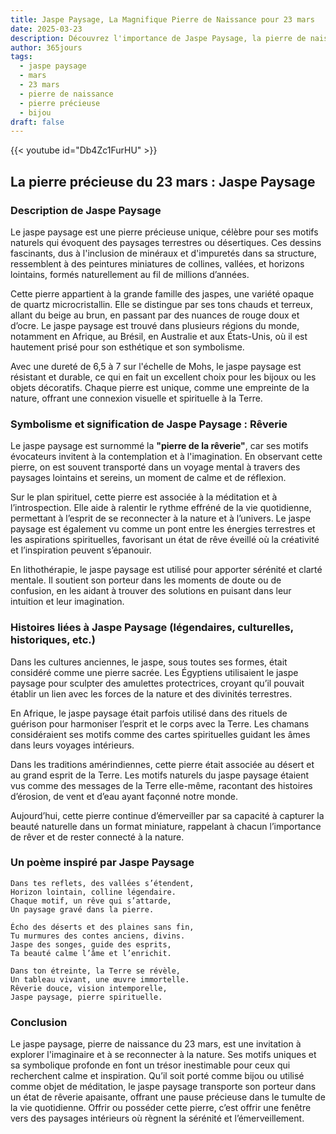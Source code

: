```yaml
---
title: Jaspe Paysage, La Magnifique Pierre de Naissance pour 23 mars
date: 2025-03-23
description: Découvrez l'importance de Jaspe Paysage, la pierre de naissance du 23 mars qui symbolise Rêverie. Laissez sa beauté et sa signification illuminer votre journée.
author: 365jours
tags:
  - jaspe paysage
  - mars
  - 23 mars
  - pierre de naissance
  - pierre précieuse
  - bijou
draft: false
---
```


{{< youtube id="Db4Zc1FurHU" >}}

## La pierre précieuse du 23 mars : Jaspe Paysage

### Description de Jaspe Paysage

Le jaspe paysage est une pierre précieuse unique, célèbre pour ses motifs naturels qui évoquent des paysages terrestres ou désertiques. Ces dessins fascinants, dus à l'inclusion de minéraux et d'impuretés dans sa structure, ressemblent à des peintures miniatures de collines, vallées, et horizons lointains, formés naturellement au fil de millions d’années.

Cette pierre appartient à la grande famille des jaspes, une variété opaque de quartz microcristallin. Elle se distingue par ses tons chauds et terreux, allant du beige au brun, en passant par des nuances de rouge doux et d’ocre. Le jaspe paysage est trouvé dans plusieurs régions du monde, notamment en Afrique, au Brésil, en Australie et aux États-Unis, où il est hautement prisé pour son esthétique et son symbolisme.

Avec une dureté de 6,5 à 7 sur l'échelle de Mohs, le jaspe paysage est résistant et durable, ce qui en fait un excellent choix pour les bijoux ou les objets décoratifs. Chaque pierre est unique, comme une empreinte de la nature, offrant une connexion visuelle et spirituelle à la Terre.

### Symbolisme et signification de Jaspe Paysage : Rêverie

Le jaspe paysage est surnommé la **"pierre de la rêverie"**, car ses motifs évocateurs invitent à la contemplation et à l'imagination. En observant cette pierre, on est souvent transporté dans un voyage mental à travers des paysages lointains et sereins, un moment de calme et de réflexion.

Sur le plan spirituel, cette pierre est associée à la méditation et à l’introspection. Elle aide à ralentir le rythme effréné de la vie quotidienne, permettant à l’esprit de se reconnecter à la nature et à l’univers. Le jaspe paysage est également vu comme un pont entre les énergies terrestres et les aspirations spirituelles, favorisant un état de rêve éveillé où la créativité et l’inspiration peuvent s’épanouir.

En lithothérapie, le jaspe paysage est utilisé pour apporter sérénité et clarté mentale. Il soutient son porteur dans les moments de doute ou de confusion, en les aidant à trouver des solutions en puisant dans leur intuition et leur imagination.

### Histoires liées à Jaspe Paysage (légendaires, culturelles, historiques, etc.)

Dans les cultures anciennes, le jaspe, sous toutes ses formes, était considéré comme une pierre sacrée. Les Égyptiens utilisaient le jaspe paysage pour sculpter des amulettes protectrices, croyant qu’il pouvait établir un lien avec les forces de la nature et des divinités terrestres.

En Afrique, le jaspe paysage était parfois utilisé dans des rituels de guérison pour harmoniser l’esprit et le corps avec la Terre. Les chamans considéraient ses motifs comme des cartes spirituelles guidant les âmes dans leurs voyages intérieurs.

Dans les traditions amérindiennes, cette pierre était associée au désert et au grand esprit de la Terre. Les motifs naturels du jaspe paysage étaient vus comme des messages de la Terre elle-même, racontant des histoires d’érosion, de vent et d’eau ayant façonné notre monde.

Aujourd’hui, cette pierre continue d’émerveiller par sa capacité à capturer la beauté naturelle dans un format miniature, rappelant à chacun l’importance de rêver et de rester connecté à la nature.

### Un poème inspiré par Jaspe Paysage

```
Dans tes reflets, des vallées s’étendent,  
Horizon lointain, colline légendaire.  
Chaque motif, un rêve qui s’attarde,  
Un paysage gravé dans la pierre.

Écho des déserts et des plaines sans fin,  
Tu murmures des contes anciens, divins.  
Jaspe des songes, guide des esprits,  
Ta beauté calme l’âme et l’enrichit.

Dans ton étreinte, la Terre se révèle,  
Un tableau vivant, une œuvre immortelle.  
Rêverie douce, vision intemporelle,  
Jaspe paysage, pierre spirituelle.  
```

### Conclusion

Le jaspe paysage, pierre de naissance du 23 mars, est une invitation à explorer l'imaginaire et à se reconnecter à la nature. Ses motifs uniques et sa symbolique profonde en font un trésor inestimable pour ceux qui recherchent calme et inspiration. Qu’il soit porté comme bijou ou utilisé comme objet de méditation, le jaspe paysage transporte son porteur dans un état de rêverie apaisante, offrant une pause précieuse dans le tumulte de la vie quotidienne. Offrir ou posséder cette pierre, c’est offrir une fenêtre vers des paysages intérieurs où règnent la sérénité et l’émerveillement.